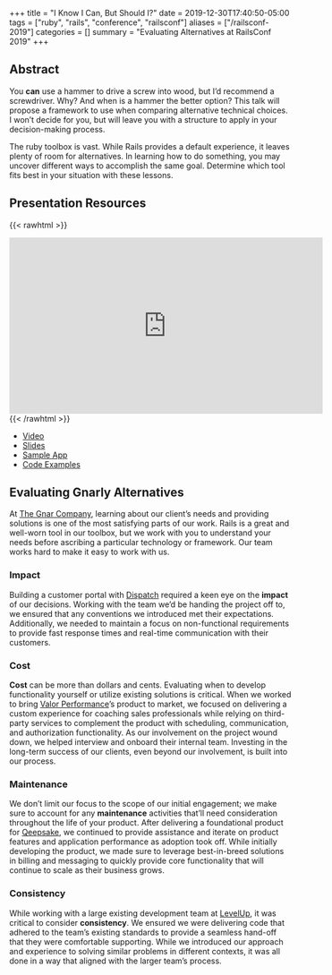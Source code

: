 +++
title = "I Know I Can, But Should I?"
date = 2019-12-30T17:40:50-05:00
tags = ["ruby", "rails", "conference", "railsconf"]
aliases = ["/railsconf-2019"]
categories = []
summary = "Evaluating Alternatives at RailsConf 2019"
+++

## Abstract

You __can__ use a hammer to drive a screw into wood, but I’d recommend a screwdriver. Why? And when is a hammer the better option? This talk will propose a framework to use when comparing alternative technical choices. I won’t decide for you, but will leave you with a structure to apply in your decision-making process.

The ruby toolbox is vast. While Rails provides a default experience, it leaves plenty of room for alternatives. In learning how to do something, you may uncover different ways to accomplish the same goal. Determine which tool fits best in your situation with these lessons.

## Presentation Resources

{{< rawhtml >}}
<iframe width="560" height="315" src="https://www.youtube.com/embed/2NiePLJVjNI" frameborder="0" allow="accelerometer; autoplay; clipboard-write; encrypted-media; gyroscope; picture-in-picture" allowfullscreen></iframe>
{{< /rawhtml >}}

* [Video](https://www.youtube.com/watch?v=2NiePLJVjNI&feature=youtu.be)
* [Slides](https://speakerdeck.com/kevinmurphy/i-know-i-can-but-should-i-evaluating-alternatives)
* [Sample App](https://github.com/kevin-j-m/evaluating-alternatives)
* [Code Examples](https://github.com/kevin-j-m/evaluating-alternatives#code-examples)

## Evaluating Gnarly Alternatives

At [The Gnar Company](https://www.thegnar.co/), learning about our client’s needs and providing solutions is one of the most satisfying parts of our work. Rails is a great and well-worn tool in our toolbox, but we work with you to understand your needs before ascribing a particular technology or framework. Our team works hard to make it easy to work with us.

### Impact

Building a customer portal with [Dispatch](https://www.thegnar.co/work/dispatch.html) required a keen eye on the __impact__ of our decisions. Working with the team we’d be handing the project off to, we ensured that any conventions we introduced met their expectations. Additionally, we needed to maintain a focus on non-functional requirements to provide fast response times and real-time communication with their customers.

### Cost

__Cost__ can be more than dollars and cents. Evaluating when to develop functionality yourself or utilize existing solutions is critical. When we worked to bring [Valor Performance](https://www.thegnar.co/work/valor-performance.html)’s product to market, we focused on delivering a custom experience for coaching sales professionals while relying on third-party services to complement the product with scheduling, communication, and authorization functionality. As our involvement on the project wound down, we helped interview and onboard their internal team. Investing in the long-term success of our clients, even beyond our involvement, is built into our process.

### Maintenance

We don’t limit our focus to the scope of our initial engagement; we make sure to account for any __maintenance__ activities that’ll need consideration throughout the life of your product. After delivering a foundational product for [Qeepsake](https://www.thegnar.co/work/qeepsake.html), we continued to provide assistance and iterate on product features and application performance as adoption took off. While initially developing the product, we made sure to leverage best-in-breed solutions in billing and messaging to quickly provide core functionality that will continue to scale as their business grows.

### Consistency

While working with a large existing development team at [LevelUp](https://www.thegnar.co/work/level-up.html), it was critical to consider __consistency__. We ensured we were delivering code that adhered to the team’s existing standards to provide a seamless hand-off that they were comfortable supporting. While we introduced our approach and experience to solving similar problems in different contexts, it was all done in a way that aligned with the larger team’s process.

